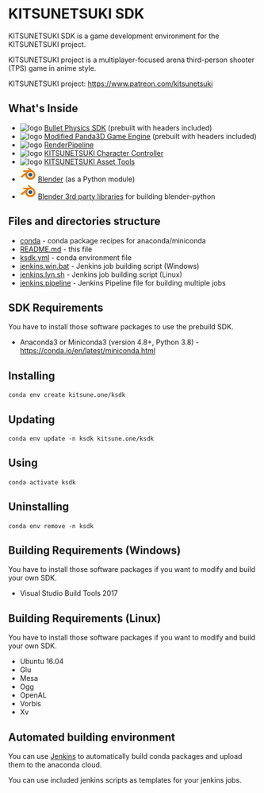KITSUNETSUKI SDK
================

KITSUNETSUKI SDK is a game development environment for the KITSUNETSUKI project.

KITSUNETSUKI project is a multiplayer-focused arena
third-person shooter (TPS) game in anime style.

KITSUNETSUKI project: https://www.patreon.com/kitsunetsuki


What's Inside
-------------

* ![logo](conda/bullet/icon_32.png) [Bullet Physics SDK](conda/bullet) (prebuilt with headers included)
* ![logo](conda/panda3d/icon_32.png) [Modified Panda3D Game Engine](conda/panda3d) (prebuilt with headers included)
* ![logo](conda/panda3d/icon_32.png) [RenderPipeline](https://github.com/tobspr/RenderPipeline)
* ![logo](conda/kcc/icon_32.png) [KITSUNETSUKI Character Controller](conda/kcc)
* ![logo](conda/kcc/icon_32.png) [KITSUNETSUKI Asset Tools](https://github.com/kitsune-ONE-team/KITSUNETSUKI-Asset-Tools)
* ![logo](conda/blender/blender_icon_32x32.png) [Blender](conda/blender) (as a Python module)
* ![logo](conda/blender/blender_icon_32x32.png) [Blender 3rd party libraries](conda/blender-thirdparty) for building blender-python

Files and directories structure
-------------------------------

* [conda](conda) - conda package recipes for anaconda/miniconda
* [README.md](README.md) - this file
* [ksdk.yml](ksdk.yml) - conda environment file
* [jenkins.win.bat](jenkins.win.bat) - Jenkins job building script (Windows)
* [jenkins.lyn.sh](jenkins.lyn.sh) - Jenkins job building script (Linux)
* [jenkins.pipeline](jenkins.pipeline) - Jenkins Pipeline file for building multiple jobs


SDK Requirements
----------------

You have to install those software packages to use the prebuild SDK.

* Anaconda3 or Miniconda3 (version 4.8+, Python 3.8) - https://conda.io/en/latest/miniconda.html


Installing
----------

```
conda env create kitsune.one/ksdk
```


Updating
--------

```
conda env update -n ksdk kitsune.one/ksdk
```


Using
-----

```
conda activate ksdk
```


Uninstalling
------------

```
conda env remove -n ksdk
```


Building Requirements (Windows)
-------------------------------

You have to install those software packages if you want to modify and build your own SDK.

* Visual Studio Build Tools 2017


Building Requirements (Linux)
-----------------------------

You have to install those software packages if you want to modify and build your own SDK.

* Ubuntu 16.04
* Glu
* Mesa
* Ogg
* OpenAL
* Vorbis
* Xv


Automated building environment
------------------------------

You can use [Jenkins](https://www.jenkins.io/)
to automatically build conda packages and upload them to the anaconda cloud.

You can use included jenkins scripts as templates for your jenkins jobs.
